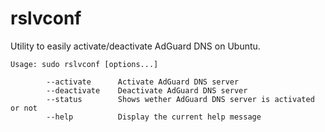 # rslvconf

Utility to easily activate/deactivate AdGuard DNS on Ubuntu.

```
Usage: sudo rslvconf [options...]

        --activate      Activate AdGuard DNS server 
        --deactivate    Deactivate AdGuard DNS server 
        --status        Shows wether AdGuard DNS server is activated or not
        --help          Display the current help message
```
